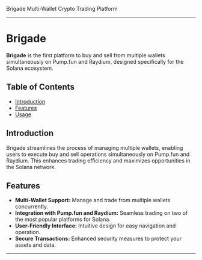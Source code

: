 Brigade Multi-Wallet Crypto Trading Platform

---

# Brigade

**Brigade** is the first platform to buy and sell from multiple wallets simultaneously on Pump.fun and Raydium, designed specifically for the Solana ecosystem.

## Table of Contents

- [Introduction](#introduction)
- [Features](#features)
- [Usage](#usage)


## Introduction

Brigade streamlines the process of managing multiple wallets, enabling users to execute buy and sell operations simultaneously on Pump.fun and Raydium. This enhances trading efficiency and maximizes opportunities in the Solana network.

## Features

- **Multi-Wallet Support:** Manage and trade from multiple wallets concurrently.
- **Integration with Pump.fun and Raydium:** Seamless trading on two of the most popular platforms for Solana.
- **User-Friendly Interface:** Intuitive design for easy navigation and operation.
- **Secure Transactions:** Enhanced security measures to protect your assets and data.



---
